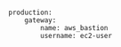 <!-- layout:code post: building-a-manifest-file_note -->

```

production:
	gateway:
	    name: aws_bastion
	    username: ec2-user

```
